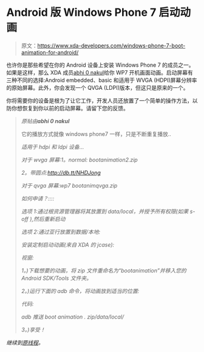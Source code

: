 # Android 版 Windows Phone 7 启动动画

> 原文：<https://www.xda-developers.com/windows-phone-7-boot-animation-for-android/>

也许你是那些希望在你的 Android 设备上安装 Windows Phone 7 的成员之一。如果是这样，那么 XDA 成员[abhi 0 nakul](http://forum.xda-developers.com/member.php?u=2947947)给你 WP7 开机画面动画。启动屏幕有三种不同的选择:Android embedded、basic 和适用于 WVGA (HDPI)屏幕分辨率的原始屏幕。此外，你会发现一个 QVGA (LDPI)版本，但这只是原来的一个。

你将需要你的设备是根为了让它工作，开发人员还放置了一个简单的操作方法，以防你想恢复到你以前的启动屏幕。请留下您的反馈。

> *原帖由**abhi 0 nakul***
> 
> 它的播放方式就像 windows phone7 一样，只是不断重复播放..
> 
> *适用于 hdpi 和 ldpi 设备...*
> 
> *对于 wvga 屏幕:1。normal: bootanimation2.zip*
> 
> *2。带圆点:http://db.tt/NHDJong*
> 
> *对于 qvga 屏幕:wp7 bootanimqvga.zip*
> 
> *如何申请？::::*
> 
> *选项 1:通过根资源管理器将其放置到 data/local，并授予所有权限(如果 s-off ),然后重新启动*
> 
> *选项 2:通过亚行放置到数据/本地:*
> 
> *安装定制启动动画(来自 XDA 的 jcase):*
> 
> *视窗:*
> 
> *1。)下载想要的动画，将 zip 文件重命名为“bootanimation”并移入您的 Android SDK/Tools 文件夹。*
> 
> *2。)运行下面的 adb 命令，将动画放到适当的位置:*
> 
> *代码:*
> 
> *adb 推送 boot animation . zip/data/local/*
> 
> *3。)享受！*

*继续到[原线程](http://forum.xda-developers.com/showthread.php?t=1170330)。*